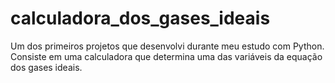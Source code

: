 # calculadora_dos_gases_ideais

Um dos primeiros projetos que desenvolvi durante meu estudo com Python. Consiste em uma calculadora que determina uma das variáveis da equação dos gases ideais.
